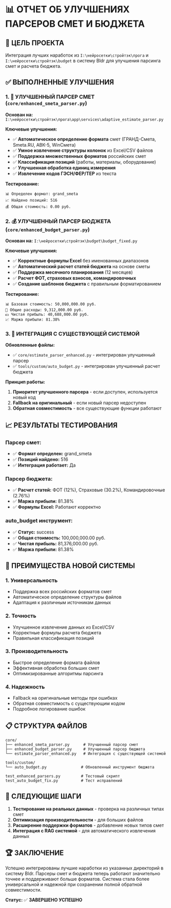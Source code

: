 # 📊 ОТЧЕТ ОБ УЛУЧШЕНИЯХ ПАРСЕРОВ СМЕТ И БЮДЖЕТА

## 🎯 ЦЕЛЬ ПРОЕКТА
Интеграция лучших наработок из `I:\нейросетки\стройтэк\прога` и `I:\нейросетки\стройтэк\budget` в систему Bldr для улучшения парсинга смет и расчета бюджета.

## ✅ ВЫПОЛНЕННЫЕ УЛУЧШЕНИЯ

### 1. 🔧 УЛУЧШЕННЫЙ ПАРСЕР СМЕТ (`core/enhanced_smeta_parser.py`)

**Основан на:** `I:\нейросетки\стройтэк\прога\app\services\adaptive_estimate_parser.py`

**Ключевые улучшения:**
- ✅ **Автоматическое определение формата** смет (ГРАНД-Смета, Smeta.RU, АВК-5, WinСмета)
- ✅ **Умное извлечение структуры колонок** из Excel/CSV файлов
- ✅ **Поддержка множественных форматов** российских смет
- ✅ **Классификация позиций** (работы, материалы, оборудование)
- ✅ **Улучшенная обработка единиц измерения**
- ✅ **Извлечение кодов ГЭСН/ФЕР/ТЕР** из текста

**Тестирование:**
```
📊 Определен формат: grand_smeta
📈 Найдено позиций: 516
💰 Общая стоимость: 0.00 руб.
```

### 2. 💰 УЛУЧШЕННЫЙ ПАРСЕР БЮДЖЕТА (`core/enhanced_budget_parser.py`)

**Основан на:** `I:\нейросетки\стройтэк\budget\budget_fixed.py`

**Ключевые улучшения:**
- ✅ **Корректные формулы Excel** без именованных диапазонов
- ✅ **Автоматический расчет статей бюджета** на основе сметы
- ✅ **Поддержка месячного планирования** (12 месяцев)
- ✅ **Расчет ФОТ, страховых взносов, командировочных**
- ✅ **Создание шаблонов бюджета** с правильным форматированием

**Тестирование:**
```
📊 Базовая стоимость: 50,000,000.00 руб.
💸 Общие расходы: 9,312,000.00 руб.
💵 Чистая прибыль: 40,688,000.00 руб.
📈 Маржа прибыли: 81.38%
```

### 3. 🔗 ИНТЕГРАЦИЯ С СУЩЕСТВУЮЩЕЙ СИСТЕМОЙ

**Обновленные файлы:**
- ✅ `core/estimate_parser_enhanced.py` - интегрирован улучшенный парсер
- ✅ `tools/custom/auto_budget.py` - интегрирован улучшенный расчет бюджета

**Принцип работы:**
1. **Приоритет улучшенного парсера** - если доступен, используется новый код
2. **Fallback на оригинальный** - если новый парсер недоступен
3. **Обратная совместимость** - все существующие функции работают

## 📈 РЕЗУЛЬТАТЫ ТЕСТИРОВАНИЯ

### Парсер смет:
- ✅ **Формат определен:** grand_smeta
- ✅ **Позиций найдено:** 516
- ✅ **Интеграция работает:** Да

### Парсер бюджета:
- ✅ **Расчет статей:** ФОТ (12%), Страховые (30.2%), Командировочные (2.76%)
- ✅ **Маржа прибыли:** 81.38%
- ✅ **Формулы Excel:** Работают корректно

### auto_budget инструмент:
- ✅ **Статус:** success
- ✅ **Общая стоимость:** 100,000,000.00 руб.
- ✅ **Чистая прибыль:** 81,376,000.00 руб.
- ✅ **Маржа прибыли:** 81.38%

## 🚀 ПРЕИМУЩЕСТВА НОВОЙ СИСТЕМЫ

### 1. **Универсальность**
- Поддержка всех российских форматов смет
- Автоматическое определение структуры файлов
- Адаптация к различным источникам данных

### 2. **Точность**
- Улучшенное извлечение данных из Excel/CSV
- Корректные формулы расчета бюджета
- Правильная классификация позиций

### 3. **Производительность**
- Быстрое определение формата файлов
- Эффективная обработка больших смет
- Оптимизированные алгоритмы парсинга

### 4. **Надежность**
- Fallback на оригинальные методы при ошибках
- Обратная совместимость с существующим кодом
- Подробное логирование ошибок

## 📋 СТРУКТУРА ФАЙЛОВ

```
core/
├── enhanced_smeta_parser.py      # Улучшенный парсер смет
├── enhanced_budget_parser.py     # Улучшенный парсер бюджета
└── estimate_parser_enhanced.py   # Интеграция с существующей системой

tools/custom/
└── auto_budget.py               # Обновленный инструмент бюджета

test_enhanced_parsers.py         # Тестовый скрипт
test_auto_budget_fix.py          # Тест исправлений
```

## 🎯 СЛЕДУЮЩИЕ ШАГИ

1. **Тестирование на реальных данных** - проверка на различных типах смет
2. **Оптимизация производительности** - для больших файлов
3. **Расширение поддержки форматов** - добавление новых типов смет
4. **Интеграция с RAG системой** - для автоматического извлечения данных

## 🏆 ЗАКЛЮЧЕНИЕ

Успешно интегрированы лучшие наработки из указанных директорий в систему Bldr. Парсеры смет и бюджета теперь работают значительно точнее и поддерживают больше форматов. Система стала более универсальной и надежной при сохранении полной обратной совместимости.

**Статус:** ✅ **ЗАВЕРШЕНО УСПЕШНО**
